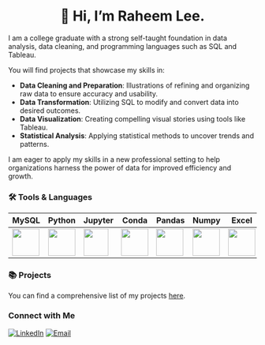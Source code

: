 #  <h1 align="center">👋 Hi, I’m Raheem Lee.</h1>

I am a college graduate with a strong self-taught foundation in data analysis, data cleaning, and programming languages such as SQL and Tableau.

You will find projects that showcase my skills in:

- **Data Cleaning and Preparation**: Illustrations of refining and organizing raw data to ensure accuracy and usability.
- **Data Transformation**: Utilizing SQL to modify and convert data into desired outcomes.
- **Data Visualization**: Creating compelling visual stories using tools like Tableau.
- **Statistical Analysis**: Applying statistical methods to uncover trends and patterns.

I am eager to apply my skills in a new professional setting to help organizations harness the power of data for improved efficiency and growth.

### 🛠️ Tools & Languages

  | MySQL | Python | Jupyter | Conda | Pandas | Numpy | Excel | Tableau |
  | ----- | ------ | ------ | ------ | ------ | ----- | ----- | ------- |
  | <img src="https://github.com/rml-lee/MYSQL-Tableau-Video-Games-Project/assets/160198611/a1f80d2c-f675-4c97-b497-f21377fd0042" width="55" height="55"/> | <img src="https://github.com/rml-lee/MYSQL-Tableau-Video-Games-Project/assets/160198611/cc008c2a-1e65-46fe-99aa-fcef90c84b2b" width="55" height="55"/> | <img src="https://github.com/rml-lee/MYSQL-Tableau-Video-Games-Project/assets/160198611/029ca083-0c94-40b2-96bc-5a4ccd5199bb" width="50" height="55"/> | <img src="https://github.com/rml-lee/MYSQL-Tableau-Video-Games-Project/assets/160198611/752b8489-df2a-457b-ab2e-294b34774a78" width="55" height="55"/> | <img src="https://github.com/rml-lee/MYSQL-Tableau-Video-Games-Project/assets/160198611/1f1bf784-7c28-491e-9c70-d78a8cfd9ec3" width="55" height="55"/> | <img src="https://github.com/rml-lee/MYSQL-Tableau-Video-Games-Project/assets/160198611/ca024f21-791d-4cc9-836a-710df995811a" width="55" height="55"/> | <img src="https://github.com/rml-lee/Excel-Video-Games-Project/assets/160198611/ef3f76cf-cc05-45cd-a673-f9b82b77b3a1" width="55" height="55"/> | <img src="https://github.com/rml-lee/MYSQL-Tableau-Video-Games-Project/assets/160198611/fb9f12dc-8640-4197-b3f6-ab0ce2241bc1" width="55" height="55"/> |

### 📚 Projects

You can find a comprehensive list of my projects [here](https://github.com/rml-lee/Portfolio-Guide/blob/main/README.md).




### Connect with Me
[![LinkedIn](https://img.shields.io/badge/LinkedIn-0077B5?style=for-the-badge&logo=linkedin&logoColor=white)](https://www.linkedin.com/in/rlee-488143149)
[![Email](https://img.shields.io/badge/iCloud-3693F3?style=for-the-badge&logo=iCloud&logoColor=white)](mailto:leeraheem@icloud.com)


